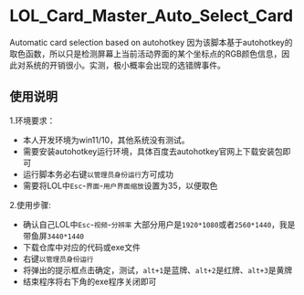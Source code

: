 # LOL_Card_Master_Auto_Select_Card
Automatic card selection based on autohotkey
因为该脚本基于autohotkey的取色函数，所以只是检测屏幕上当前活动界面的某个坐标点的RGB颜色信息，因此对系统的开销很小。实测，极小概率会出现的选错牌事件。

## 使用说明
1.环境要求：
- 本人开发环境为win11/10，其他系统没有测试。
- 需要安装autohotkey运行环境，具体百度去autohotkey官网上下载安装包即可
- 运行脚本务必右键`以管理员身份运行`方可成功
- 需要将LOL中`Esc`-`界面`-`用户界面缩放`设置为35，以便取色

2.使用步骤:
- 确认自己LOL中`Esc`-`视频`-`分辨率` 大部分用户是`1920*1080`或者`2560*1440`，我是带鱼屏`3440*1440`
- 下载仓库中对应的代码或exe文件
- 右键`以管理员身份运行`
- 将弹出的提示框点击确定，测试，`alt+1`是蓝牌、`alt+2`是红牌、`alt+3`是黄牌
- 结束程序将右下角的exe程序关闭即可
